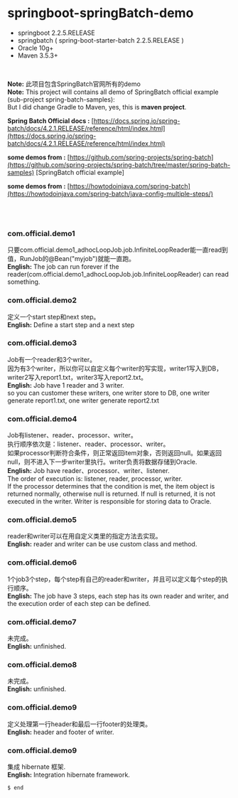 # springboot-springBatch-demo
+ springboot 2.2.5.RELEASE 
+ springbatch ( spring-boot-starter-batch 2.2.5.RELEASE )
+ Oracle 10g+
+ Maven 3.5.3+
<br/>

**Note:** 此项目包含SpringBatch官网所有的demo
<br/>
**Note:** This project will contains all demo of SpringBatch official example (sub-project spring-batch-samples): <br/>
But I did change Gradle to Maven, yes, this is **maven project**.
 <br/>
 
**Spring Batch Official docs :** [https://docs.spring.io/spring-batch/docs/4.2.1.RELEASE/reference/html/index.html](https://docs.spring.io/spring-batch/docs/4.2.1.RELEASE/reference/html/index.html)

**some demos from :** [https://github.com/spring-projects/spring-batch](https://github.com/spring-projects/spring-batch/tree/master/spring-batch-samples) [SpringBatch official example]

**some demos from :** [https://howtodoinjava.com/spring-batch](https://howtodoinjava.com/spring-batch/java-config-multiple-steps/)

<br/><br/>
### com.official.demo1
只要com.official.demo1_adhocLoopJob.job.InfiniteLoopReader能一直read到值，RunJob的@Bean("myjob")就能一直跑。
<br/>
**English:** The job can run forever if the reader(com.official.demo1_adhocLoopJob.job.InfiniteLoopReader) can read something.
<br/>

### com.official.demo2
定义一个start step和next step。
<br/>
**English:** Define a start step and a next step
<br/>

### com.official.demo3
Job有一个reader和3个writer。<br/>
因为有3个writer，所以你可以自定义每个writer的写实现，writer1写入到DB，writer2写入report1.txt，writer3写入report2.txt。
<br/>
**English:** Job have 1 reader and 3 writer.<br/>
 so you can customer these writers, one writer store to DB, one writer generate report1.txt, one writer generate report2.txt
<br/>

### com.official.demo4
Job有listener、reader、processor、writer。<br/>
执行顺序依次是：listener、reader、processor、writer。<br/>
如果processor判断符合条件，则正常返回item对象，否则返回null。如果返回null，则不进入下一步writer里执行。writer负责将数据存储到Oracle.
<br/>
**English:** Job have reader、processor、writer、listener.<br/>
The order of execution is: listener, reader, processor, writer.<br/>
If the processor determines that the condition is met, the item object is returned normally, otherwise null is returned. If null is returned, it is not executed in the writer. Writer is responsible for storing data to Oracle.
<br/>

### com.official.demo5
reader和writer可以在用自定义类里的指定方法去实现。
<br/>
**English:** reader and writer can be use custom class and method.
<br/>

### com.official.demo6
1个job3个step，每个step有自己的reader和writer，并且可以定义每个step的执行顺序。
<br/>
**English:** The job have 3 steps, each step has its own reader and writer, and the execution order of each step can be defined.
<br/>

### com.official.demo7
未完成。
<br/>
**English:** unfinished.
<br/>

### com.official.demo8
未完成。
<br/>
**English:** unfinished.
<br/>

### com.official.demo9
定义处理第一行header和最后一行footer的处理类。
<br/>
**English:**  header and footer of writer.
<br/>

### com.official.demo9
集成 hibernate 框架.
<br/>
**English:**  Integration hibernate framework.
<br/>



    $ end
